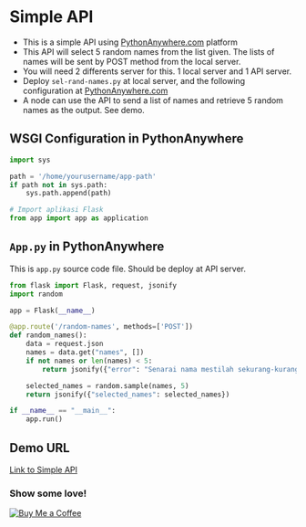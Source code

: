 # Simple API
- This is a simple API using [PythonAnywhere.com](https://www.pythonanywhere.com/) platform
- This API will select 5 random names from the list given. The lists of names will be sent by POST method from the local server.
- You will need 2 differents server for this. 1 local server and 1 API server.
- Deploy `sel-rand-names.py` at local server, and the following configuration at [PythonAnywhere.com](https://www.pythonanywhere.com)
- A node can use the API to send a list of names and retrieve 5 random names as the output. See demo.

## WSGI Configuration in PythonAnywhere
```python
import sys

path = '/home/yourusername/app-path'
if path not in sys.path:
    sys.path.append(path)

# Import aplikasi Flask
from app import app as application
```

## `App.py` in PythonAnywhere

This is `app.py` source code file. Should be deploy at API server.

```python
from flask import Flask, request, jsonify
import random

app = Flask(__name__)

@app.route('/random-names', methods=['POST'])
def random_names():
    data = request.json
    names = data.get("names", [])
    if not names or len(names) < 5:
        return jsonify({"error": "Senarai nama mestilah sekurang-kurangnya 5"}), 400

    selected_names = random.sample(names, 5)
    return jsonify({"selected_names": selected_names})

if __name__ == "__main__":
    app.run()
```

## Demo URL
[Link to Simple API](https://simple-api-using-pythonanywhere-xaj2hcge4thvgjzk3xuvwa.streamlit.app/)


### Show some love!
[![Buy Me a Coffee](https://img.buymeacoffee.com/button-api/?text=Buy%20me%20a%20coffee&emoji=☕&slug=suriyakame&button_colour=FFDD00&font_colour=000000&font_family=Cookie&outline_colour=000000&coffee_colour=ffffff)](https://buymeacoffee.com/suriyakame)

